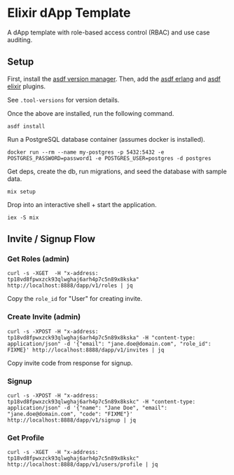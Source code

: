 # Elixir dApp Template

A dApp template with role-based access control (RBAC) and use case auditing.

## Setup

First, install the [asdf version manager](https://asdf-vm.com/guide/getting-started.html).
Then, add the [asdf erlang](https://github.com/asdf-vm/asdf-erlang)
and [asdf elixir](https://github.com/asdf-vm/asdf-elixir)
plugins. 

See `.tool-versions` for version details.

Once the above are installed, run the following command.

```shell
asdf install
```

Run a PostgreSQL database container (assumes docker is installed).

```shell
docker run --rm --name my-postgres -p 5432:5432 -e POSTGRES_PASSWORD=password1 -e POSTGRES_USER=postgres -d postgres
```

Get deps, create the db, run migrations, and seed the database with sample data.

```shell
mix setup
```

Drop into an interactive shell + start the application.

```shell
iex -S mix
```

## Invite / Signup Flow

### Get Roles (admin)

```shell
curl -s -XGET  -H "x-address: tp18vd8fpwxzck93qlwghaj6arh4p7c5n89x8kska" http://localhost:8888/dapp/v1/roles | jq
```

Copy the `role_id` for "User" for creating invite.

### Create Invite (admin)

```shell
curl -s -XPOST -H "x-address: tp18vd8fpwxzck93qlwghaj6arh4p7c5n89x8kska" -H "content-type: application/json" -d '{"email": "jane.doe@domain.com", "role_id": FIXME}' http://localhost:8888/dapp/v1/invites | jq
```

Copy invite code from response for signup.

### Signup

```shell
curl -s -XPOST -H "x-address: tp18vd8fpwxzck93qlwghaj6arh4p7c5n89x8kskc" -H "content-type: application/json" -d '{"name": "Jane Doe", "email": "jane.doe@domain.com", "code": "FIXME"}' http://localhost:8888/dapp/v1/signup | jq
```

### Get Profile

```shell
curl -s -XGET  -H "x-address: tp18vd8fpwxzck93qlwghaj6arh4p7c5n89x8kskc" http://localhost:8888/dapp/v1/users/profile | jq
```
